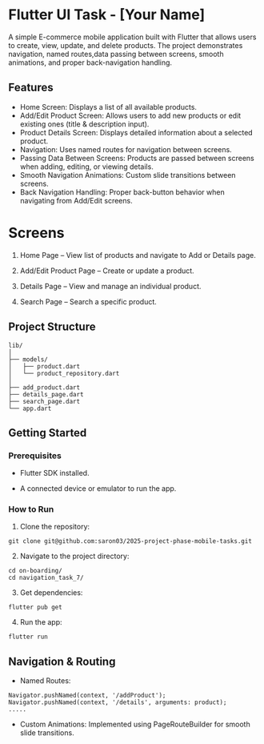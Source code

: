 # Flutter UI Task - [Your Name]

A simple E-commerce mobile application built with Flutter that allows users to create, view, update, and delete products. The project demonstrates navigation, named routes,data passing between screens, smooth animations, and proper back-navigation handling.

## Features

- Home Screen: Displays a list of all available products.
- Add/Edit Product Screen: Allows users to add new products or edit existing ones (title & description input).
- Product Details Screen: Displays detailed information about a selected product.
- Navigation: Uses named routes for navigation between screens.
- Passing Data Between Screens: Products are passed between screens when adding, editing, or viewing details.
- Smooth Navigation Animations: Custom slide transitions between screens.
- Back Navigation Handling: Proper back-button behavior when navigating from Add/Edit screens.

# Screens

1. Home Page – View list of products and navigate to Add or Details page.

2. Add/Edit Product Page – Create or update a product.

3. Details Page – View and manage an individual product.

4. Search Page – Search a specific product.

## Project Structure

```
lib/
│
├── models/
│   ├── product.dart
│   └── product_repository.dart
│
├── add_product.dart
├── details_page.dart
├── search_page.dart
└── app.dart
```

## Getting Started

### Prerequisites

- Flutter SDK installed.

- A connected device or emulator to run the app.

### How to Run

1. Clone the repository:

```
git clone git@github.com:saron03/2025-project-phase-mobile-tasks.git
```

2. Navigate to the project directory:

```
cd on-boarding/
cd navigation_task_7/
```

3. Get dependencies:

```
flutter pub get
```

4. Run the app:
```
flutter run
```

## Navigation & Routing

- Named Routes:

```
Navigator.pushNamed(context, '/addProduct');
Navigator.pushNamed(context, '/details', arguments: product);
.....
```

- Custom Animations: Implemented using PageRouteBuilder for smooth slide transitions.

